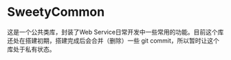# SweetyCommon
这是一个公共类库，封装了Web Service日常开发中一些常用的功能。目前这个库还处在搭建初期，搭建完成后会合并（删除）一些 git commit，所以暂时让这个库处于私有状态。
